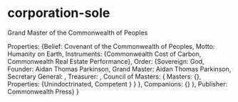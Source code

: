 # corporation-sole
Grand Master of the Commonwealth of Peoples

Properties:
  {Belief: Covenant of the Commonwealth of Peoples,
  Motto: Humanity on Earth,
  Instruments: 
    {Commonwealth Cost of Carbon,
    Commonwealth Real Estate Performance},
  Order: 
    {Sovereign: God,
    Founder: Aidan Thomas Parkinson,
    Grand Master: Aidan Thomas Parkinson,
    Secretary General: ,
    Treasurer: ,
    Council of Masters: {
      Masters: {},
      Properties: 
        {Unindoctrinated,
        Competent
        }
      }
    },
    Companions: {}
  },
  Publisher: Commonwealth Press}
}
